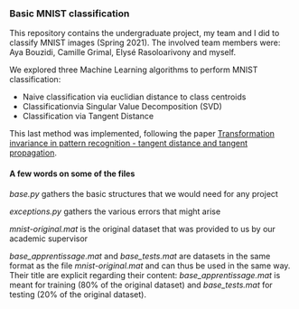 ### Basic MNIST classification

This repository contains the undergraduate project, my team and I did to classify MNIST images (Spring 2021). 
The involved team members were: Aya Bouzidi, Camille Grimal, Elysé Rasoloarivony and myself. 

We explored three Machine Learning algorithms to perform MNIST classification:

  * Naive classification via euclidian distance to class centroids
  * Classificationvia Singular Value Decomposition (SVD)
  * Classification via Tangent Distance

This last method was implemented, following the paper [Transformation invariance in pattern recognition - tangent distance and tangent propagation](https://link.springer.com/chapter/10.1007/978-3-642-35289-8_17).

#### A few words on some of the files

*base.py* gathers the basic structures that we would need for any project

*exceptions.py* gathers the various errors that might arise

*mnist-original.mat* is the original dataset that was provided to us by our academic supervisor

*base_apprentissage.mat* and *base_tests.mat* are datasets in the same format as the file *mnist-original.mat* and can thus be used in the same way. Their title are explicit regarding their content: *base_apprentissage.mat* is meant for training (80% of the original dataset) and *base_tests.mat* for testing (20% of the original dataset). 

